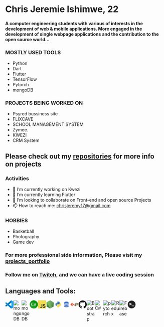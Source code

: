# Chris Jeremie Ishimwe, 22   


#### A computer engineering students with various of interests in the development of web & mobile applications. More engaged in the development of single webpage applications and the contribution to the open source world...

### MOSTLY USED TOOLS
- Python
- Dart
- Flutter
- TensorFlow
- Pytorch
- mongoDB


### PROJECTS BEING WORKED ON
- Psyred bussiness site
- FLIXCAVE
- SCHOOL MANAGEMENT SYSTEM
- Zymee.
- KWEZI
- CRM System

## Please check out my [repositories](https://github.com/chrisjeremy84?tab=repositories) for more info on projects

### Activities
- 🔭 I’m currently working on Kwezi
- 🌱 I’m currently learning Flutter
- 👯 I’m looking to collaborate on Front-end and open source Projects
- 📫 How to reach me: chrisjeremy17@gmail.com

### HOBBIES
- Basketball
- Photography
- Game dev

### For more professional side information, Please visit my [projects_portfolio](https://psyred.com)
### Follow me on [Twitch](https://www.twitch.tv/5thfader_), and we can have a live coding session  

## Languages and Tools:

<img align="left" alt="Visual Studio Code" width="26px" src="https://raw.githubusercontent.com/github/explore/80688e429a7d4ef2fca1e82350fe8e3517d3494d/topics/visual-studio-code/visual-studio-code.png" />

<img align="left" alt="mongoDB" width="26px" src="https://th.bing.com/th/id/OIP.knHF_qpxdtS8h0Z8EeqowAHaHa?pid=ImgDet&rs=1" />

<img align="left" alt="mongoDB" width="26px" src="https://cdn-images-1.medium.com/max/1200/1*5-aoK8IBmXve5whBQM90GA.png" />

<img align="left" alt="CSharp" width="26px" src="https://raw.githubusercontent.com/github/explore/80688e429a7d4ef2fca1e82350fe8e3517d3494d/topics/csharp/csharp.png" />
<img align="left" alt="JavaScript" width="26px" src="https://raw.githubusercontent.com/github/explore/80688e429a7d4ef2fca1e82350fe8e3517d3494d/topics/javascript/javascript.png" />
<img align="left" alt="Node.js" width="26px" src="https://raw.githubusercontent.com/github/explore/80688e429a7d4ef2fca1e82350fe8e3517d3494d/topics/nodejs/nodejs.png" />
<img align="left" alt="python" width="26px" src="https://raw.githubusercontent.com/github/explore/80688e429a7d4ef2fca1e82350fe8e3517d3494d/topics/python/python.png" />
<img align="left" alt="SQL" width="26px" src="https://raw.githubusercontent.com/github/explore/80688e429a7d4ef2fca1e82350fe8e3517d3494d/topics/sql/sql.png" />
<img align="left" alt="Git" width="26px" src="https://raw.githubusercontent.com/github/explore/80688e429a7d4ef2fca1e82350fe8e3517d3494d/topics/git/git.png" />
<img align="left" alt="GitHub" width="26px" src="https://raw.githubusercontent.com/github/explore/78df643247d429f6cc873026c0622819ad797942/topics/github/github.png" />

<img align="left" alt="Bootstrap" width="26px" src="https://th.bing.com/th/id/R.7384412324c769e447d3c4f86e9ff068?rik=0FOYbRJRU%2fE9gA&pid=ImgRaw" />

<img align="left" alt="C#" width="26px" src="https://th.bing.com/th/id/R.c47206538c7c246c5f1d7a37ffdde5da?rik=8P50mrG9xY6lKg&pid=ImgRaw" />

<img align="left" alt="pytorch" width="26px" src="https://th.bing.com/th/id/R.c6a0b339e0cf0764202ad2aa94f7f528?rik=RXpoCvOMXR26dA&pid=ImgRaw" />

<img align="left" alt="Redux" width="26px" src="https://th.bing.com/th/id/R.edf018af5e9fa4dce24d38e24b9ec828?rik=1AI6o1Z0SVc6hQ&pid=ImgRaw" />

<img align="left" alt="Firebase" width="26px" src="[https://th.bing.com/th/id/OIP.xSHn5nIiJ2poYGZaRoE8xgHaKJ?pid=ImgDet&rs=1](https://cdn.dribbble.com/users/528264/screenshots/3140440/firebase_logo.png)" />

<img align="left" alt="Terminal" width="26px" src="https://raw.githubusercontent.com/github/explore/80688e429a7d4ef2fca1e82350fe8e3517d3494d/topics/terminal/terminal.png" />

<!--
**chrisjeremy84/chrisjeremy84** is a ✨ _special_ ✨ repository because its `README.md` (this file) appears on your GitHub profile.

Here are some ideas to get you started:

- 🔭 I’m currently working on ...
- 🌱 I’m currently learning ...
- 👯 I’m looking to collaborate on ...
- 🤔 I’m looking for help with ...
- 💬 Ask me about ...
- 📫 How to reach me: ...
- 😄 Pronouns: ...
- ⚡ Fun fact: ...
-->
